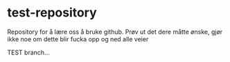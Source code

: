 # test-repository
Repository for å lære oss å bruke github.
Prøv ut det dere måtte ønske, gjør ikke noe om dette blir fucka opp og ned alle veier


TEST branch...

